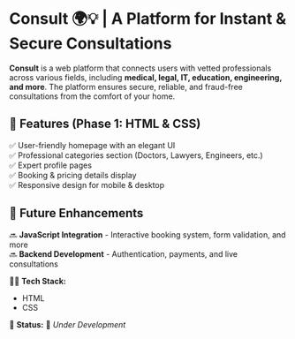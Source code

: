 # Consult 🌍💡 | A Platform for Instant & Secure Consultations

**Consult** is a web platform that connects users with vetted professionals across various fields, including **medical, legal, IT, education, engineering, and more**. The platform ensures secure, reliable, and fraud-free consultations from the comfort of your home. 

## 📌 Features (Phase 1: HTML & CSS)
✅ User-friendly homepage with an elegant UI  
✅ Professional categories section (Doctors, Lawyers, Engineers, etc.)  
✅ Expert profile pages  
✅ Booking & pricing details display  
✅ Responsive design for mobile & desktop  

## 🚀 Future Enhancements
🔜 **JavaScript Integration** - Interactive booking system, form validation, and more  
🔜 **Backend Development** - Authentication, payments, and live consultations  

👨‍💻 **Tech Stack:**  
- HTML  
- CSS  

📌 **Status:** 🚧 *Under Development*  